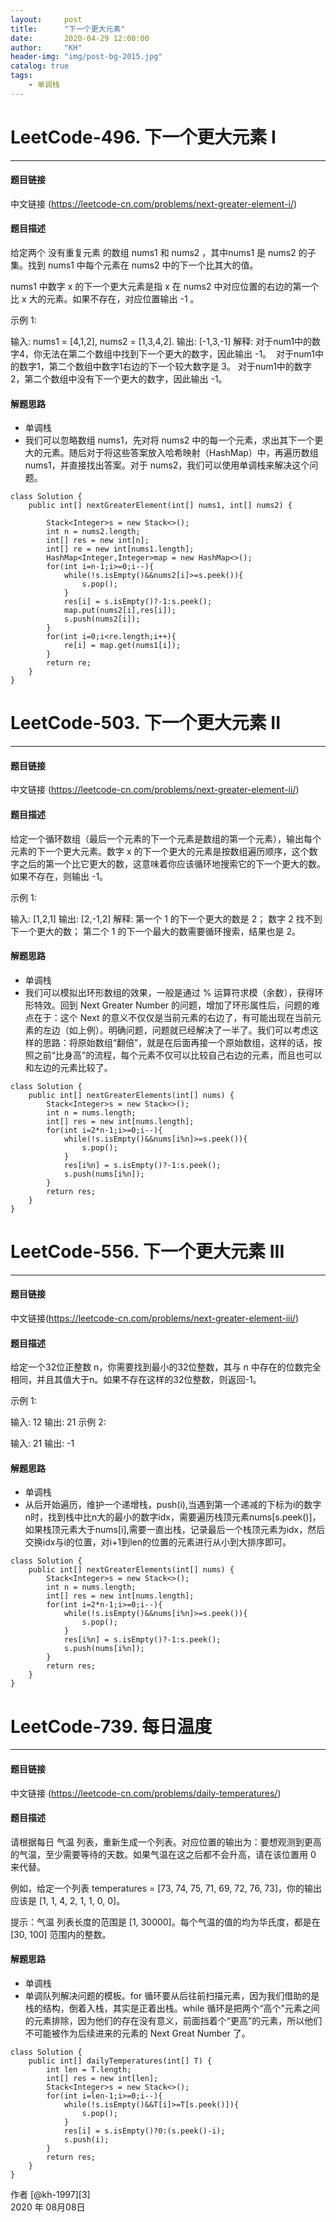 ```yaml
---
layout:     post
title:      "下一个更大元素"
date:       2020-04-29 12:00:00
author:     "KH"
header-img: "img/post-bg-2015.jpg"
catalog: true
tags:
    - 单调栈
---
```




# LeetCode-496. 下一个更大元素 I

------
#### 题目链接

中文链接 (https://leetcode-cn.com/problems/next-greater-element-i/)

#### 题目描述

给定两个 没有重复元素 的数组 nums1 和 nums2 ，其中nums1 是 nums2 的子集。找到 nums1 中每个元素在 nums2 中的下一个比其大的值。

nums1 中数字 x 的下一个更大元素是指 x 在 nums2 中对应位置的右边的第一个比 x 大的元素。如果不存在，对应位置输出 -1 。

示例 1:

输入: nums1 = [4,1,2], nums2 = [1,3,4,2].
输出: [-1,3,-1]
解释:
​    对于num1中的数字4，你无法在第二个数组中找到下一个更大的数字，因此输出 -1。
​    对于num1中的数字1，第二个数组中数字1右边的下一个较大数字是 3。
​    对于num1中的数字2，第二个数组中没有下一个更大的数字，因此输出 -1。

#### 解题思路

- 单调栈
- 我们可以忽略数组 nums1，先对将 nums2 中的每一个元素，求出其下一个更大的元素。随后对于将这些答案放入哈希映射（HashMap）中，再遍历数组 nums1，并直接找出答案。对于 nums2，我们可以使用单调栈来解决这个问题。



```
class Solution {
    public int[] nextGreaterElement(int[] nums1, int[] nums2) {
        
        Stack<Integer>s = new Stack<>();
        int n = nums2.length;
        int[] res = new int[n];
        int[] re = new int[nums1.length];
        HashMap<Integer,Integer>map = new HashMap<>();
        for(int i=n-1;i>=0;i--){
            while(!s.isEmpty()&&nums2[i]>=s.peek()){
                s.pop();
            }
            res[i] = s.isEmpty()?-1:s.peek();
            map.put(nums2[i],res[i]);
            s.push(nums2[i]);
        }
        for(int i=0;i<re.length;i++){
            re[i] = map.get(nums1[i]);
        }
        return re;
    }
}
```



# LeetCode-503. 下一个更大元素 II

------
#### 题目链接

中文链接 (https://leetcode-cn.com/problems/next-greater-element-ii/)

#### 题目描述

给定一个循环数组（最后一个元素的下一个元素是数组的第一个元素），输出每个元素的下一个更大元素。数字 x 的下一个更大的元素是按数组遍历顺序，这个数字之后的第一个比它更大的数，这意味着你应该循环地搜索它的下一个更大的数。如果不存在，则输出 -1。

示例 1:

输入: [1,2,1]
输出: [2,-1,2]
解释: 第一个 1 的下一个更大的数是 2；
数字 2 找不到下一个更大的数； 
第二个 1 的下一个最大的数需要循环搜索，结果也是 2。

#### 解题思路

- 单调栈
- 我们可以模拟出环形数组的效果，⼀般是通过 % 运算符求模（余数），获得环形特效。回到 Next Greater Number 的问题，增加了环形属性后，问题的难点在于：这个 Next 的意义不仅仅是当前元素的右边了，有可能出现在当前元素的左边（如上例）。明确问题，问题就已经解决了⼀半了。我们可以考虑这样的思路：将原始数组“翻倍”，就是在后⾯再接⼀个原始数组，这样的话，按照之前“⽐⾝⾼”的流程，每个元素不仅可以⽐较⾃⼰右边的元素，⽽且也可以和左边的元素⽐较了。


```
class Solution {
    public int[] nextGreaterElements(int[] nums) {
        Stack<Integer>s = new Stack<>();
        int n = nums.length;
        int[] res = new int[nums.length];
        for(int i=2*n-1;i>=0;i--){
            while(!s.isEmpty()&&nums[i%n]>=s.peek()){
                s.pop();
            }
            res[i%n] = s.isEmpty()?-1:s.peek();
            s.push(nums[i%n]);
        }
        return res;
    }
}
```


# LeetCode-556. 下一个更大元素 III

------
#### 题目链接

中文链接(https://leetcode-cn.com/problems/next-greater-element-iii/)

#### 题目描述

给定一个32位正整数 n，你需要找到最小的32位整数，其与 n 中存在的位数完全相同，并且其值大于n。如果不存在这样的32位整数，则返回-1。

示例 1:

输入: 12
输出: 21
示例 2:

输入: 21
输出: -1

#### 解题思路

- 单调栈
- 从后开始遍历，维护一个递增栈，push(i),当遇到第一个递减的下标为i的数字n时，找到栈中比n大的最小的数字idx，需要遍历栈顶元素nums[s.peek()]，如果栈顶元素大于nums[i],需要一直出栈，记录最后一个栈顶元素为idx，然后交换idx与i的位置，对i+1到len的位置的元素进行从小到大排序即可。


```
class Solution {
    public int[] nextGreaterElements(int[] nums) {
        Stack<Integer>s = new Stack<>();
        int n = nums.length;
        int[] res = new int[nums.length];
        for(int i=2*n-1;i>=0;i--){
            while(!s.isEmpty()&&nums[i%n]>=s.peek()){
                s.pop();
            }
            res[i%n] = s.isEmpty()?-1:s.peek();
            s.push(nums[i%n]);
        }
        return res;
    }
}
```



# LeetCode-739. 每日温度

------
#### 题目链接

中文链接 (https://leetcode-cn.com/problems/daily-temperatures/)

#### 题目描述

请根据每日 气温 列表，重新生成一个列表。对应位置的输出为：要想观测到更高的气温，至少需要等待的天数。如果气温在这之后都不会升高，请在该位置用 0 来代替。

例如，给定一个列表 temperatures = [73, 74, 75, 71, 69, 72, 76, 73]，你的输出应该是 [1, 1, 4, 2, 1, 1, 0, 0]。

提示：气温 列表长度的范围是 [1, 30000]。每个气温的值的均为华氏度，都是在 [30, 100] 范围内的整数。

#### 解题思路

- 单调栈
- 单调队列解决问题的模板。for 循环要从后往前扫描元素，因为我们借助的是栈的结构，倒着⼊栈，其实是正着出栈。while 循环是把两个“⾼个”元素之间的元素排除，因为他们的存在没有意义，前⾯挡着个“更⾼”的元素，所以他们不可能被作为后续进来的元素的 Next Great Number 了。


```
class Solution {
    public int[] dailyTemperatures(int[] T) {
        int len = T.length;
        int[] res = new int[len];
        Stack<Integer>s = new Stack<>();
        for(int i=len-1;i>=0;i--){
            while(!s.isEmpty()&&T[i]>=T[s.peek()]){
                s.pop();
            }
            res[i] = s.isEmpty()?0:(s.peek()-i);
            s.push(i);
        }
        return res;
    }
}
```





作者 [@kh-1997][3]     
2020 年 08月08日    